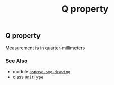 ﻿---
title: Q property
second_title: Aspose.SVG for Python via .NET API References
description: 
type: docs
weight: 240
url: /python-net/aspose.svg.drawing/unittype/q/
is_root: false
---

## Q property


Measurement is in quarter-millimeters

### See Also
* module [`aspose.svg.drawing`](../../)
* class [`UnitType`](/svg/python-net/aspose.svg.drawing/unittype)
